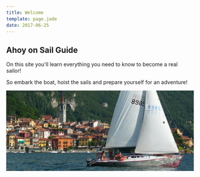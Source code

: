 ```yaml
---
title: Welcome
template: page.jade
date: 2017-06-25
---
```


<div id="home">
  <h2>Ahoy on Sail Guide</h2>

  <p>On this site you'll learn everything you need to know
    to become a real sailor!</p>

  <p>So embark the boat, hoist the sails
    and prepare yourself for an adventure!</p>

  <img
    src="images/segelboot.jpg"
    alt="A sailing boat"
    title="A sailing boat" />
</div>
